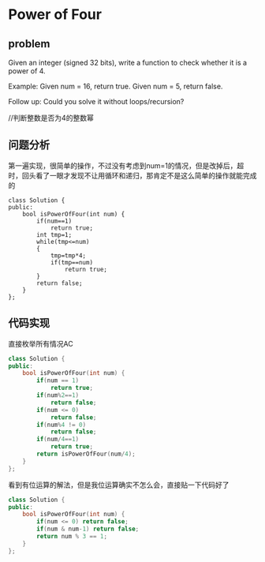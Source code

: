 # Power of Four
## problem
Given an integer (signed 32 bits), write a function to check whether it is a power of 4.

Example:
Given num = 16, return true. Given num = 5, return false.

Follow up: Could you solve it without loops/recursion?

//判断整数是否为4的整数幂

## 问题分析
第一遍实现，很简单的操作，不过没有考虑到num=1的情况，但是改掉后，超时，回头看了一眼才发现不让用循环和递归，那肯定不是这么简单的操作就能完成的</br>
```
class Solution {
public:
    bool isPowerOfFour(int num) {
        if(num==1)
            return true;
        int tmp=1;
        while(tmp<=num)
        {
            tmp=tmp*4;
            if(tmp==num)
                return true;
        }
        return false;
    }
};
```
## 代码实现
直接枚举所有情况AC
```C++
class Solution {  
public:  
    bool isPowerOfFour(int num) {  
        if(num == 1)
            return true;  
        if(num%2==1)
            return false;  
        if(num <= 0)
            return false;  
        if(num%4 != 0)
            return false;  
        if(num/4==1) 
            return true;  
        return isPowerOfFour(num/4);  
    }  
};  
```
看到有位运算的解法，但是我位运算确实不怎么会，直接贴一下代码好了
```C++
class Solution {  
public:  
    bool isPowerOfFour(int num) {  
        if(num <= 0) return false;  
        if(num & num-1) return false;  
        return num % 3 == 1;  
    }  
};  
```
